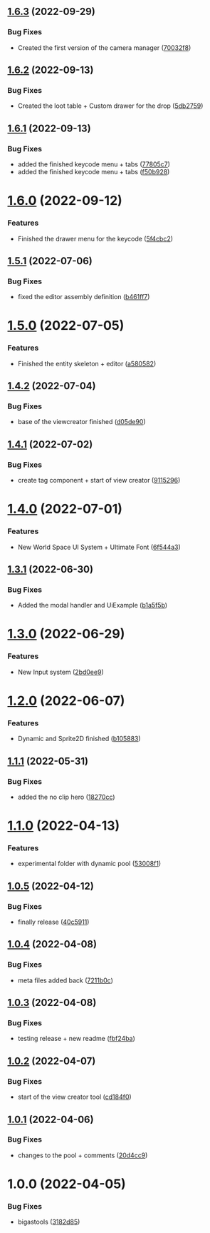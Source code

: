 ## [1.6.3](https://github.com/bigasdev/com.bigasdev.bigastools/compare/v1.6.2...v1.6.3) (2022-09-29)


### Bug Fixes

* Created the first version of the camera manager ([70032f8](https://github.com/bigasdev/com.bigasdev.bigastools/commit/70032f854a70ddc12c712f8d096f1f7cd9c0268d))

## [1.6.2](https://github.com/bigasdev/com.bigasdev.bigastools/compare/v1.6.1...v1.6.2) (2022-09-13)


### Bug Fixes

* Created the loot table + Custom drawer for the drop ([5db2759](https://github.com/bigasdev/com.bigasdev.bigastools/commit/5db275910830f90bc39a2453078c6c87f1022314))

## [1.6.1](https://github.com/bigasdev/com.bigasdev.bigastools/compare/v1.6.0...v1.6.1) (2022-09-13)


### Bug Fixes

* added the finished keycode menu + tabs ([77805c7](https://github.com/bigasdev/com.bigasdev.bigastools/commit/77805c79fda7fe30d995bc0b12017274a1380f1f))
* added the finished keycode menu + tabs ([f50b928](https://github.com/bigasdev/com.bigasdev.bigastools/commit/f50b928816aa719145f793fd77c1a0c313798aeb))

# [1.6.0](https://github.com/bigasdev/com.bigasdev.bigastools/compare/v1.5.1...v1.6.0) (2022-09-12)


### Features

* Finished the drawer menu for the keycode  ([5f4cbc2](https://github.com/bigasdev/com.bigasdev.bigastools/commit/5f4cbc2b5868b9edd8ad0c988a2e7c5d28a62d31))

## [1.5.1](https://github.com/bigasdev/com.bigasdev.bigastools/compare/v1.5.0...v1.5.1) (2022-07-06)


### Bug Fixes

* fixed the editor assembly definition ([b461ff7](https://github.com/bigasdev/com.bigasdev.bigastools/commit/b461ff74a015b625a19294c1bd00bcac7f19a72f))

# [1.5.0](https://github.com/bigasdev/com.bigasdev.bigastools/compare/v1.4.2...v1.5.0) (2022-07-05)


### Features

* Finished the entity skeleton + editor ([a580582](https://github.com/bigasdev/com.bigasdev.bigastools/commit/a580582ba7bef255efb7d4d892c59d83b20f17ad))

## [1.4.2](https://github.com/bigasdev/com.bigasdev.bigastools/compare/v1.4.1...v1.4.2) (2022-07-04)


### Bug Fixes

* base of the viewcreator finished ([d05de90](https://github.com/bigasdev/com.bigasdev.bigastools/commit/d05de90f0712548510f276db323341d1476ea973))

## [1.4.1](https://github.com/bigasdev/com.bigasdev.bigastools/compare/v1.4.0...v1.4.1) (2022-07-02)


### Bug Fixes

* create tag component + start of view creator ([9115296](https://github.com/bigasdev/com.bigasdev.bigastools/commit/91152967094a75651d41d798dc5a4e7298829afc))

# [1.4.0](https://github.com/bigasdev/com.bigasdev.bigastools/compare/v1.3.1...v1.4.0) (2022-07-01)


### Features

* New World Space UI System + Ultimate Font ([6f544a3](https://github.com/bigasdev/com.bigasdev.bigastools/commit/6f544a30ca97b4b2cb50464ee347ef3f8ee98223))

## [1.3.1](https://github.com/bigasdev/com.bigasdev.bigastools/compare/v1.3.0...v1.3.1) (2022-06-30)


### Bug Fixes

* Added the modal handler and UiExample ([b1a5f5b](https://github.com/bigasdev/com.bigasdev.bigastools/commit/b1a5f5b869cba3d514479d028d470eee34f56d32))

# [1.3.0](https://github.com/bigasdev/com.bigasdev.bigastools/compare/v1.2.0...v1.3.0) (2022-06-29)


### Features

* New Input system ([2bd0ee9](https://github.com/bigasdev/com.bigasdev.bigastools/commit/2bd0ee9ae3fa66716ce39b97358a6f8fd952bb98))

# [1.2.0](https://github.com/bigasdev/com.bigasdev.bigastools/compare/v1.1.1...v1.2.0) (2022-06-07)


### Features

* Dynamic and Sprite2D finished ([b105883](https://github.com/bigasdev/com.bigasdev.bigastools/commit/b10588330aaa2ebe33f630d9776c0ee417f3ec84))

## [1.1.1](https://github.com/bigasdev/com.bigasdev.bigastools/compare/v1.1.0...v1.1.1) (2022-05-31)


### Bug Fixes

* added the no clip hero ([18270cc](https://github.com/bigasdev/com.bigasdev.bigastools/commit/18270cc07ae29184a69b63130eb2f6e499b67b8b))

# [1.1.0](https://github.com/bigasdev/com.bigasdev.bigastools/compare/v1.0.5...v1.1.0) (2022-04-13)


### Features

* experimental folder with dynamic pool ([53008f1](https://github.com/bigasdev/com.bigasdev.bigastools/commit/53008f193fb63cf6260139fc5107b2b72c43e70a))

## [1.0.5](https://github.com/bigasdev/com.bigasdev.bigastools/compare/v1.0.4...v1.0.5) (2022-04-12)


### Bug Fixes

* finally release ([40c5911](https://github.com/bigasdev/com.bigasdev.bigastools/commit/40c59117c238e9e08364d28279dc8fdaeaa869e6))

## [1.0.4](https://github.com/bigasdev/com.bigasdev.bigastools/compare/v1.0.3...v1.0.4) (2022-04-08)


### Bug Fixes

* meta files added back ([7211b0c](https://github.com/bigasdev/com.bigasdev.bigastools/commit/7211b0ce6bcd9d613f4fad691a8a1c6b60181d39))

## [1.0.3](https://github.com/bigasdev/com.bigasdev.bigastools/compare/v1.0.2...v1.0.3) (2022-04-08)


### Bug Fixes

* testing release + new readme ([fbf24ba](https://github.com/bigasdev/com.bigasdev.bigastools/commit/fbf24ba4fc42001f0f959de9744f82fa0ceec8db))

## [1.0.2](https://github.com/bigasdev/com.bigasdev.bigastools/compare/v1.0.1...v1.0.2) (2022-04-07)


### Bug Fixes

* start of the view creator tool ([cd184f0](https://github.com/bigasdev/com.bigasdev.bigastools/commit/cd184f0d00f585827f1a3cefb036c4c7fe52bdeb))

## [1.0.1](https://github.com/bigasdev/com.bigasdev.bigastools/compare/v1.0.0...v1.0.1) (2022-04-06)


### Bug Fixes

* changes to the pool + comments ([20d4cc9](https://github.com/bigasdev/com.bigasdev.bigastools/commit/20d4cc9e93b9bfae94e82f42ed56de9ed132683f))

# 1.0.0 (2022-04-05)


### Bug Fixes

* bigastools ([3182d85](https://github.com/bigasdev/com.bigasdev.bigastools/commit/3182d856e51452c1eca198c99a288e1f710497d6))
